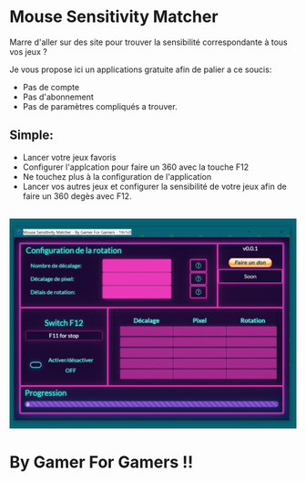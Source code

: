 # Mouse Sensitivity Matcher

Marre d'aller sur des site pour trouver la sensibilité correspondante à tous vos jeux ?

Je vous propose ici un applications gratuite afin de palier a ce soucis:

- Pas de compte
- Pas d'abonnement
- Pas de paramètres compliqués a trouver.

## Simple:

- Lancer votre jeux favoris
- Configurer l'applcation pour faire un 360 avec la touche F12
- Ne touchez plus à la configuration de l'application
- Lancer vos autres jeux et configurer la sensibilité de votre jeux afin de faire un 360 degès avec F12.
  <br>
  <br>

![Mouse Sensitivity Matcher](./images/Application.png)

# By Gamer For Gamers !!
